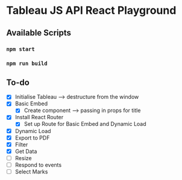 # Tableau JS API React Playground

## Available Scripts

### `npm start`

### `npm run build`

## To-do

- [x] Initialise Tableau --> destructure from the window
- [x] Basic Embed
  - [x] Create component --> passing in props for title
- [x] Install React Router
  - [x] Set up Route for Basic Embed and Dynamic Load
- [x] Dynamic Load
- [x] Export to PDF
- [x] Filter
- [x] Get Data
- [ ] Resize
- [ ] Respond to events
- [ ] Select Marks
